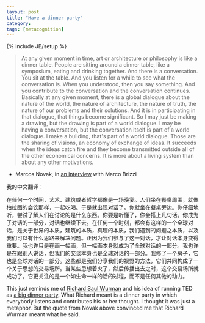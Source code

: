 ```yaml
---
layout: post
title: "Have a dinner party"
category: 
tags: [metacognition]
---
```

{% include JB/setup %}


> At any given moment in time, art or architecture or philosophy is like a dinner table. People are sitting around a dinner table, like a symposium, eating and drinking together. And there is a conversation. You sit at the table. And you listen for a while to see what the conversation is. When you understood, then you say something. And you contribute to the conversation and the conversation continues. Basically at any given moment, there is a global dialogue about the nature of the world, the nature of architecture, the nature of truth, the nature of our problems and their solutions. And it is in participating in that dialogue, that things become significant. So I may just be making a drawing, but the drawing is part of a world dialogue. I may be having a conversation, but the conversation itself is part of a world dialogue. I make a building, that's part of a world dialogue. Those are the sharing of visions, an economy of exchange of ideas. It succeeds when the ideas catch fire and they become transmitted outside all of the other economical concerns. It is more about a living system than about any other motivations.


- Marcos Novak, in [an interview](https://youtu.be/WEnkHjjxQEc?t=8m20s) with Marco Brizzi

我的中文翻译：

在任何一个时间，艺术、建筑或者哲学都像是一场晚宴。人们坐在餐桌周围，就像柏拉图的会饮那样，一起吃喝。于是就出现对话了。你就坐在餐桌旁边。你仔细地听，尝试了解人们在讨论的是什么东西。你要是听懂了，你会搭上几句话。你成为了对话的一部分，对话也继续下去。在任何一个时刻，都会有这样的一个全球对话，是关于世界的本质，建筑的本质，真理的本质，我们遇到的问题之本质，以及我们可以有什么思路来解决问题。正因为我们参与了这一对话，才让对话本身变得重要。我也许只是在画一幅画，但一幅画本身就成为了全球对话的一部分。我也许是在跟别人说话，但我们的交谈本身也是全球对话的一部分。我修了一个房子，它也是全球对话的一部分。这些都是我们分享我们的视野的方法，它们共同构成了一个关于思想的交易场所。当某些思想着火了，然后传播出去之时，这个交易场所就成功了。它更关注的是一个如生命一样的活的过程，而不是任何其他的动力。




This just reminds me of [Richard Saul Wurman](https://en.wikipedia.org/wiki/Richard_Saul_Wurman) and his idea of running TED as [a big dinner party](http://www.fastcompany.com/1677383/how-ted-connects-idea-hungry-elite). What Richard meant is a dinner party in which everybody listens and contributes his or her thought. I thought it was just a metaphor. But the quote from Novak above convinced me that Richard Wurman meant what he said.